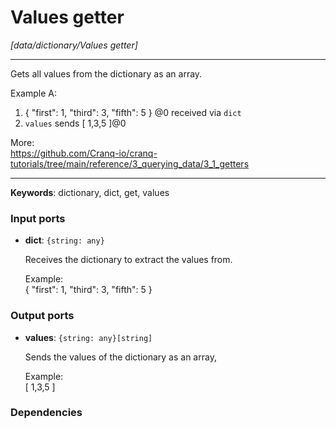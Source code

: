 # Values getter

_[data/dictionary/Values getter]_

---

Gets all values from the dictionary as an array.  
  
  
Example A:  
1. { "first": 1, "third": 3, "fifth": 5 } @0 received via `dict`  
2. `values` sends  [ 1,3,5 ]@0  
  
More:  
https://github.com/Cranq-io/cranq-tutorials/tree/main/reference/3_querying_data/3_1_getters  

---

__Keywords__: dictionary, dict, get, values

### Input ports

* __dict__: ` {string: any} `


    Receives the dictionary to extract the values from.  
      
    Example:  
    { "first": 1, "third": 3, "fifth": 5 }   

### Output ports

* __values__: ` {string: any}[string] `


    Sends the values of the dictionary as an array,  
      
    Example:  
    [ 1,3,5 ]  

### Dependencies




